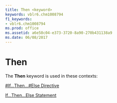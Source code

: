```yaml
---
title: Then <keyword>
keywords: vblr6.chm1008794
f1_keywords:
- vblr6.chm1008794
ms.prod: office
ms.assetid: a6e58c04-e373-3720-8a90-270b431138a9
ms.date: 06/08/2017
---
```



# Then <keyword>

The  **Then** keyword is used in these contexts:

[#If...Then...#Else Directive](ifthenelse-directive.md)

[If...Then...Else Statement](ifthenelse-statement.md)


